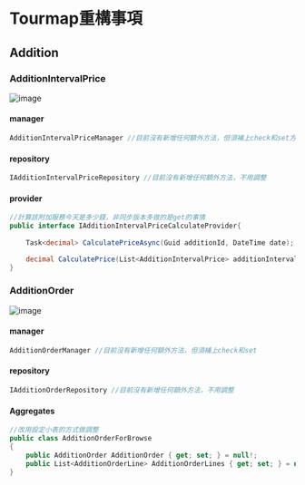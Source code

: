 # Tourmap重構事項

## Addition

### AdditionIntervalPrice

![image](https://files.furthersoftware.com.tw/assets/Tourmap/重構/additionIntervalPrice.png)

#### manager
```c#
AdditionIntervalPriceManager //目前沒有新增任何額外方法，但須補上check和set方法
```

#### repository
```c#
IAdditionIntervalPriceRepository //目前沒有新增任何額外方法，不用調整
```

#### provider
```c#
//計算該附加服務今天是多少錢，非同步版本多做的是get的事情
public interface IAdditionIntervalPriceCalculateProvider{
    
    Task<decimal> CalculatePriceAsync(Guid additionId, DateTime date);

    decimal CalculatePrice(List<AdditionIntervalPrice> additionIntervalPrices, DateTime date);
}
```

### AdditionOrder

![image](https://files.furthersoftware.com.tw/assets/Tourmap/重構/additionOrder.png)

#### manager
```c#
AdditionOrderManager //目前沒有新增任何額外方法，但須補上check和set
```

#### repository
```c#
IAdditionOrderRepository //目前沒有新增任何額外方法，不用調整
```

#### Aggregates
```c#
//改用設定小表的方式做調整
public class AdditionOrderForBrowse
{
    public AdditionOrder AdditionOrder { get; set; } = null!;
    public List<AdditionOrderLine> AdditionOrderLines { get; set; } = new();
}
```